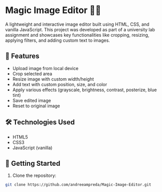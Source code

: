 
# Magic Image Editor 🎨✨

A lightweight and interactive image editor built using HTML, CSS, and vanilla JavaScript. This project was developed as part of a university lab assignment and showcases key functionalities like cropping, resizing, applying filters, and adding custom text to images.

## 📸 Features
- Upload image from local device
- Crop selected area
- Resize image with custom width/height
- Add text with custom position, size, and color
- Apply various effects (grayscale, brightness, contrast, posterize, blue tint)
- Save edited image
- Reset to original image

## 🛠️ Technologies Used
- HTML5
- CSS3
- JavaScript (vanilla)

## 🚀 Getting Started
1. Clone the repository:
```bash
git clone https://github.com/andreeampreda/Magic-Image-Editor.git
